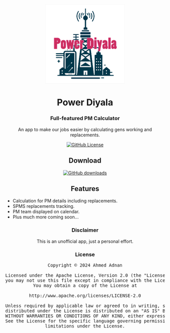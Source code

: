 <div align="center">
    <a href="#">
        <img src="./.github/aaa.png" alt="Power Diyala" title="Power logo" width="250"/>
    </a>

# Power Diyala 

### Full-featured PM Calculator
An app to make our jobs easier by calculating gens working and replacements.

[![GitHub License](https://img.shields.io/github/license/ahmed47v/power_diyala?labelColor=27303D&color=0877d2)](/LICENSE)

## Download
[![GitHub downloads](https://img.shields.io/github/v/release/Ahmed47v/power_diyala?label=Stable&color=2ECC71)](https://github.com/Ahmed47v/power_diyala/releases)


## Features

<div align="left">

* Calculation for PM details including replacements.
* SPMS replacements tracking.
* PM team displayed on calendar.
* Plus much more coming soon...

</div>

### Disclaimer

This is an unofficial app, just a personal effort.

### License

<pre>
Copyright © 2024 Ahmed Adnan

Licensed under the Apache License, Version 2.0 (the "License");
you may not use this file except in compliance with the License.
You may obtain a copy of the License at

http://www.apache.org/licenses/LICENSE-2.0

Unless required by applicable law or agreed to in writing, software
distributed under the License is distributed on an "AS IS" BASIS,
WITHOUT WARRANTIES OR CONDITIONS OF ANY KIND, either express or implied.
See the License for the specific language governing permissions and
limitations under the License.
</pre>

</div>
